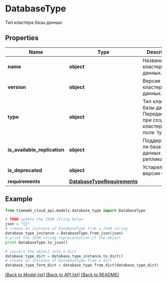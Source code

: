 # DatabaseType

Тип кластера базы данных

## Properties
Name | Type | Description | Notes
------------ | ------------- | ------------- | -------------
**name** | **object** | Название кластера базы данных. | 
**version** | **object** | Версия кластера базы данных. | 
**type** | **object** | Тип кластера базы данных. Передается при создании кластера в поле &#x60;type&#x60; | 
**is_available_replication** | **object** | Поддерживает ли база данных репликацию. | 
**is_deprecated** | **object** | Устарела ли версия базы. | 
**requirements** | [**DatabaseTypeRequirements**](DatabaseTypeRequirements.md) |  | [optional] 

## Example

```python
from timeweb_cloud_api.models.database_type import DatabaseType

# TODO update the JSON string below
json = "{}"
# create an instance of DatabaseType from a JSON string
database_type_instance = DatabaseType.from_json(json)
# print the JSON string representation of the object
print DatabaseType.to_json()

# convert the object into a dict
database_type_dict = database_type_instance.to_dict()
# create an instance of DatabaseType from a dict
database_type_form_dict = database_type.from_dict(database_type_dict)
```
[[Back to Model list]](../README.md#documentation-for-models) [[Back to API list]](../README.md#documentation-for-api-endpoints) [[Back to README]](../README.md)


